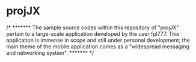 # projJX

/* *******
The sample source codes within this repository of "projJX" pertain to a large-scale application developed by the user fpl777.
This application is immense in scope and still under personal development; the main theme of the mobile application comes as a
"widespread messaging and networking system".
******* */
